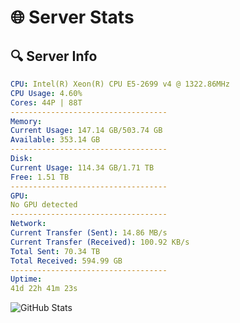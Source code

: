 # 🌐 Server Stats
## 🔍 Server Info
```yaml
CPU: Intel(R) Xeon(R) CPU E5-2699 v4 @ 1322.86MHz
CPU Usage: 4.60%
Cores: 44P | 88T
-----------------------------------
Memory:
Current Usage: 147.14 GB/503.74 GB
Available: 353.14 GB
-----------------------------------
Disk:
Current Usage: 114.34 GB/1.71 TB
Free: 1.51 TB
-----------------------------------
GPU:
No GPU detected
-----------------------------------
Network:
Current Transfer (Sent): 14.86 MB/s
Current Transfer (Received): 100.92 KB/s
Total Sent: 70.34 TB
Total Received: 594.99 GB
-----------------------------------
Uptime:
41d 22h 41m 23s
```
![GitHub Stats](https://img.shields.io/badge/Updated-2025-04-18_20:04:12-blue)